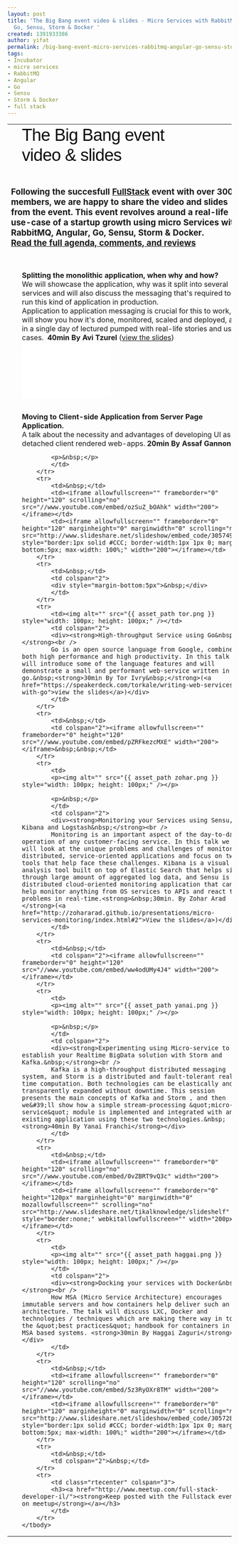 ```yaml
---
layout: post
title: 'The Big Bang event video & slides - Micro Services with RabbitMQ, Angular,
  Go, Sensu, Storm & Docker '
created: 1391933386
author: yifat
permalink: /big-bang-event-micro-services-rabbitmq-angular-go-sensu-storm-docker
tags:
- Incubator
- micro services
- RabbitMQ
- Angular
- Go
- Sensu
- Storm & Docker
- full stack
---
```

<table border="0" cellpadding="2" cellspacing="2" style="width: 100%;">
	<tbody>
		<tr>
			<td style="width: 105px;">
			<p>&nbsp;&nbsp;<img alt="" src="{{ asset_path fullstack-logo.png }} style="line-height: 1.6em; width: 80px; height: 80px;" /></p>
			</td>
			<td colspan="2">
			<p itemprop="name" style="color: rgba(0, 0, 0, 0.952941); font-family: Whitney, helvetica, arial, sans-serif; margin: 0px; padding: 0px 0px 9px; line-height: 1.1; font-weight: 700; font-size: 38px; letter-spacing: -0.75px;"><span style="font-weight: normal; line-height: 1.2em;">The Big Bang event&nbsp;</span><br />
			<span style="font-weight: normal; line-height: 1.2em;">video &amp;&nbsp;slides</span></p>
			</td>
		</tr>
		<tr>
			<td colspan="3"><img alt="" src="{{ asset_path fs-event2.png }} style="height: 100%; width: 100%;" /></td>
		</tr>
		<tr>
			<td colspan="3">
			<h3>Following the succesfull <a href="http://www.meetup.com/full-stack-developer-il/">FullStack</a> event with over 300 members, we are happy to share the video and slides from the event. This event revolves around a real-life use-case of a startup growth using micro Services with RabbitMQ, Angular, Go, Sensu, Storm &amp; Docker.<br />
			<a href="http://www.meetup.com/full-stack-developer-il/events/155911442/">Read the full agenda, comments, and reviews</a></h3>
			</td>
		</tr>
		<tr>
			<td colspan="3">&nbsp;</td>
		</tr>
		<tr>
			<td><img alt="" src="{{ asset_path avitz.png }} style="width: 100px; height: 100px; float: left;" /></td>
			<td colspan="2">
			<div><strong>Splitting the monolithic application, when why and how?&nbsp;</strong><br />
			We will showcase the application, why was it split into several services and will also discuss the messaging that&#39;s required to run this kind of application in production. &nbsp;<br />
			Application to application messaging is crucial for this to work, we will show you how it&#39;s done, monitored, scaled and deployed, all in a single day of lectured pumped with real-life stories and use-cases. &nbsp;<strong>40min By Avi Tzurel</strong> (<a href="https://speakerdeck.com/kensodev/scaling-extending-and-expanding-your-apps-through-messaging">view the slides</a>)</div>
			</td>
		</tr>
		<tr>
			<td>&nbsp;</td>
			<td><iframe allowfullscreen="" frameborder="0" height="120" src="//www.youtube.com/embed/sAdVFD7W4GU" width="200"></iframe></td>
		</tr>
		<tr>
			<td colspan="3">&nbsp;</td>
		</tr>
		<tr>
			<td><img alt="" src="{{ asset_path assaf_g.png }} style="width: 100px; height: 100px;" /></td>
			<td colspan="2">
			<div><strong>Moving to Client-side Application from Server Page Application. </strong><br />
			A talk about the necessity and advantages of developing UI as detached client rendered web-apps.&nbsp;<strong>20min By Assaf Gannon</strong>&nbsp;</div>

			<p>&nbsp;</p>
			</td>
		</tr>
		<tr>
			<td>&nbsp;</td>
			<td><iframe allowfullscreen="" frameborder="0" height="120" scrolling="no" src="//www.youtube.com/embed/ozSuZ_bOAhk" width="200"></iframe></td>
			<td><iframe allowfullscreen="" frameborder="0" height="120" marginheight="0" marginwidth="0" scrolling="no" src="http://www.slideshare.net/slideshow/embed_code/30574926" style="border:1px solid #CCC; border-width:1px 1px 0; margin-bottom:5px; max-width: 100%;" width="200"></iframe></td>
		</tr>
		<tr>
			<td>&nbsp;</td>
			<td colspan="2">
			<div style="margin-bottom:5px">&nbsp;</div>
			</td>
		</tr>
		<tr>
			<td><img alt="" src="{{ asset_path tor.png }} style="width: 100px; height: 100px;" />​</td>
			<td colspan="2">
			<div><strong>High-throughput Service using Go&nbsp;</strong><br />
			Go is an open source language from Google, combines both high performance and high productivity. In this talk I will introduce some of the language features and will demonstrate a small and performant web-service written in go.&nbsp;<strong>30min By Tor Ivry&nbsp;</strong>(<a href="https://speakerdeck.com/torkale/writing-web-services-with-go">view the slides</a>)</div>
			</td>
		</tr>
		<tr>
			<td>&nbsp;</td>
			<td colspan="2"><iframe allowfullscreen="" frameborder="0" height="120" src="//www.youtube.com/embed/pZRFkezcMXE" width="200"></iframe>&nbsp;&nbsp;</td>
		</tr>
		<tr>
			<td>
			<p><img alt="" src="{{ asset_path zohar.png }} style="width: 100px; height: 100px;" />​</p>

			<p>&nbsp;</p>
			</td>
			<td colspan="2">
			<div><strong>Monitoring your Services using Sensu, Kibana and Logstash&nbsp;</strong><br />
			Monitoring is an important aspect of the day-to-day operation of any customer-facing service. In this talk we will look at the unique problems and challenges of monitoring distributed, service-oriented applications and focus on two tools that help face these challenges. Kibana is a visual log analysis tool built on top of Elastic Search that helps sift through large amount of aggregated log data, and Sensu is a distributed cloud-oriented monitoring application that can help monitor anything from OS services to APIs and react to problems in real-time.<strong>&nbsp;30min. By Zohar Arad </strong>(<a href="http://zohararad.github.io/presentations/micro-services-monitoring/index.html#2">View the slides</a>)</div>
			</td>
		</tr>
		<tr>
			<td>&nbsp;</td>
			<td colspan="2"><iframe allowfullscreen="" frameborder="0" height="120" src="//www.youtube.com/embed/ww4odUMy4J4" width="200"></iframe></td>
		</tr>
		<tr>
			<td>
			<p><img alt="" src="{{ asset_path yanai.png }} style="width: 100px; height: 100px;" />​</p>

			<p>&nbsp;</p>
			</td>
			<td colspan="2">
			<div><strong>Experimenting using Micro-service to establish your Realtime BigData solution with Storm and Kafka.&nbsp;</strong><br />
			Kafka is a high-throughput distributed messaging system, and Storm is a distributed and fault-tolerant real-time computation. Both technologies can be elastically and transparently expanded without downtime. This session presents the main concepts of Kafka and Storm , and then we&#39;ll show how a simple stream-processing &quot;micro-service&quot; module is implemented and integrated with an existing application using these two technologies.&nbsp;<strong>40min By Yanai Franchi</strong></div>
			</td>
		</tr>
		<tr>
			<td>&nbsp;</td>
			<td><iframe allowfullscreen="" frameborder="0" height="120" scrolling="no" src="//www.youtube.com/embed/0vZBRT9vQ3c" width="200"></iframe></td>
			<td><iframe allowfullscreen="" frameborder="0" height="120px" marginheight="0" marginwidth="0" mozallowfullscreen="" scrolling="no" src="http://www.slideshare.net/tikalknowledge/slideshelf" style="border:none;" webkitallowfullscreen="" width="200px"></iframe></td>
		</tr>
		<tr>
			<td>
			<p><img alt="" src="{{ asset_path haggai.png }} style="width: 100px; height: 100px;" /></p>
			</td>
			<td colspan="2">
			<div><strong>Docking your services with Docker&nbsp;</strong><br />
			How MSA (Micro Service Architecture) encourages immutable servers and how containers help deliver such an architecture. The talk will discuss LXC, Docker and technologies / techniques which are making there way in to the &quot;best practices&quot; handbook for containers in a MSA based systems. <strong>30min By Haggai Zaguri</strong></div>
			</td>
		</tr>
		<tr>
			<td>&nbsp;</td>
			<td><iframe allowfullscreen="" frameborder="0" height="120" scrolling="no" src="//www.youtube.com/embed/5z3RyOXr8TM" width="200"></iframe></td>
			<td><iframe allowfullscreen="" frameborder="0" height="120" marginheight="0" marginwidth="0" scrolling="no" src="http://www.slideshare.net/slideshow/embed_code/30572841" style="border:1px solid #CCC; border-width:1px 1px 0; margin-bottom:5px; max-width: 100%;" width="200"></iframe></td>
		</tr>
		<tr>
			<td>&nbsp;</td>
			<td colspan="2">&nbsp;</td>
		</tr>
		<tr>
			<td class="rtecenter" colspan="3">
			<h3><a href="http://www.meetup.com/full-stack-developer-il/"><strong>Keep posted with the Fullstack event on meetup</strong></a></h3>
			</td>
		</tr>
	</tbody>
</table>

<p>&nbsp;</p>
